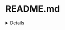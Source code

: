 # README.md
<details>
      <img align="left" alt="Manthan Shah's Github Stats" src="https://github-readme-stats-1.shahmanthan1209.vercel.app//api?username=shahmanthan1209&show_icons=true&hide_border=true&theme=cobalt" />
      <img align="left" alt="Top Languages" src="https://github-readme-stats-1.shahmanthan1209.vercel.app/api/top-langs/?username=shahmanthan1209&layout=compact"(https://github.com/shahmanthan1209/github-readme-stats)>
</details>
